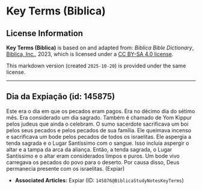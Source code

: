 # Key Terms (Biblica)

## License Information

**Key Terms (Biblica)** is based on and adapted from: _Biblica Bible Dictionary_, [Biblica, Inc.](https://www.biblica.com/), 2023, which is licensed under a [CC BY-SA 4.0 license](https://creativecommons.org/licenses/by-sa/4.0/legalcode.en).

This markdown version (created `2025-10-20`) is provided under the same license.



--------------------------------

## Dia da Expiação (id: 145875)

Este era o dia em que os pecados eram pagos. Era no décimo dia do sétimo mês. Era considerado um dia sagrado. Também é chamado de Yom Kippur pelos judeus que ainda o celebram. O sumo sacerdote sacrificava um boi pelos seus pecados e pelos pecados de sua família. Ele queimava incenso e sacrificava um bode pelos pecados de todos os israelitas. Ele aspergia a tenda sagrada e o Lugar Santíssimo com o sangue. Isso incluía aspergir o altar e a tampa da arca da aliança. Então, a tenda sagrada, o Lugar Santíssimo e o altar eram considerados limpos e puros. Um bode vivo carregava os pecados do povo para o deserto. Por causa disso, Deus permanecia presente com os israelitas. (Expiar)

* **Associated Articles:** Expiar (ID: `145876@BiblicaStudyNotesKeyTerms`)

